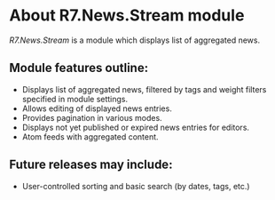 ﻿# About R7.News.Stream module

*R7.News.Stream* is a module which displays list of aggregated news.

## Module features outline:

* Displays list of aggregated news, filtered by tags and weight filters specified in module settings.
* Allows editing of displayed news entries.
* Provides pagination in various modes.
* Displays not yet published or expired news entries for editors.
* Atom feeds with aggregated content.

## Future releases may include:

* User-controlled sorting and basic search (by dates, tags, etc.)
